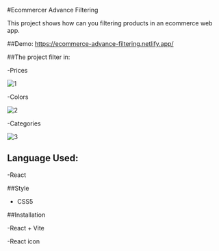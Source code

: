 #Ecommercer Advance Filtering 

This project shows how can you filtering products in an ecommerce web app.

##Demo: https://ecommerce-advance-filtering.netlify.app/

##The project filter in:

-Prices

![1](https://github.com/user-attachments/assets/cac519bb-bdb9-4d4c-b4e9-52b74e6512ea)

-Colors

![2](https://github.com/user-attachments/assets/c23e00f0-f9ac-474f-bf5b-492876d6b3cf)

-Categories 

![3](https://github.com/user-attachments/assets/bbddf904-d345-49de-a4c1-2fce1d548d6b)

## Language Used:

-React

 ##Style
 - CSS5

##Installation 

-React + Vite

-React icon 
